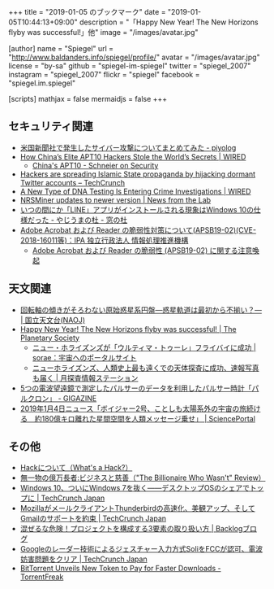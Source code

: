 +++
title = "2019-01-05 のブックマーク"
date =  "2019-01-05T10:44:13+09:00"
description = "「Happy New Year! The New Horizons flyby was successful!」他"
image = "/images/avatar.jpg"

[author]
  name      = "Spiegel"
  url       = "http://www.baldanders.info/spiegel/profile/"
  avatar    = "/images/avatar.jpg"
  license   = "by-sa"
  github    = "spiegel-im-spiegel"
  twitter   = "spiegel_2007"
  instagram = "spiegel_2007"
  flickr    = "spiegel"
  facebook  = "spiegel.im.spiegel"

[scripts]
  mathjax = false
  mermaidjs = false
+++

## セキュリティ関連

- [米国新聞社で発生したサイバー攻撃についてまとめてみた - piyolog](http://d.hatena.ne.jp/Kango/20181230/1546187743)
- [How China’s Elite APT10 Hackers Stole the World’s Secrets | WIRED](https://www.wired.com/story/doj-indictment-chinese-hackers-apt10/)
    - [China's APT10 - Schneier on Security](https://www.schneier.com/blog/archives/2018/12/chinas_apt10.html)
- [Hackers are spreading Islamic State propaganda by hijacking dormant Twitter accounts – TechCrunch](https://techcrunch.com/2019/01/02/hackers-islamic-state-propaganda-twitter/)
- [A New Type of DNA Testing Is Entering Crime Investigations | WIRED](https://www.wired.com/story/the-future-of-crime-fighting-is-family-tree-forensics/)
- [NRSMiner updates to newer version | News from the Lab](https://labsblog.f-secure.com/2019/01/03/nrsminer-updates-to-newer-version/)
- [いつの間にか「LINE」アプリがインストールされる現象はWindows 10の仕様だった - やじうまの杜 - 窓の杜](https://forest.watch.impress.co.jp/docs/serial/yajiuma/1155690.html)
- [Adobe Acrobat および Reader の脆弱性対策について(APSB19-02)(CVE-2018-16011等)：IPA 独立行政法人 情報処理推進機構](https://www.ipa.go.jp/security/ciadr/vul/20190104-adobereader.html)
    - [Adobe Acrobat および Reader の脆弱性 (APSB19-02) に関する注意喚起](https://www.jpcert.or.jp/at/2019/at190001.html)

## 天文関連

- [回転軸の傾きがそろわない原始惑星系円盤―惑星軌道は最初から不揃い？― | 国立天文台(NAOJ)](https://www.nao.ac.jp/news/science/2019/20190101-alma.html)
- [Happy New Year! The New Horizons flyby was successful! | The Planetary Society](http://planetary.org/blogs/emily-lakdawalla/2019/new-horizons-mu69-flyby-success.html)
    - [ニュー・ホライズンズが「ウルティマ・トゥーレ」フライバイに成功 | sorae：宇宙へのポータルサイト](https://sorae.info/030201/2019_1_2_new.html)
    - [ニューホライズンズ、人類史上最も遠くでの天体探査に成功、速報写真も届く  |   月探査情報ステーション](https://moonstation.jp/blog/planetaryexp/new-horizons/successful-flyby-of-ultima-thule-and-quick-view-photos-arriving)
- [5つの電波望遠鏡で測定したパルサーのデータを利用したパルサー時計「パルクロン」 - GIGAZINE](https://gigazine.net/news/20181227-pulchron/)
- [2019年1月4日ニュース「ボイジャー2号、ことしも太陽系外の宇宙の旅続ける　約180億キロ離れた星間空間を人類メッセージ乗せ」 | SciencePortal](https://scienceportal.jst.go.jp/news/newsflash_review/newsflash/2019/01/20190104_01.html)

## その他

- [Hackについて（What's a Hack?）](https://cruel.org/freeware/hack.html)
- [無一物の億万長者:ビジネスと慈善（"The Billionaire Who Wasn't" Review）](https://cruel.org/onebook/dfs.html)
- [Windows 10、ついにWindows 7を抜く――デスクトップOSのシェアでトップに  |  TechCrunch Japan](https://jp.techcrunch.com/2019/01/03/2019-01-02-windows-10-tops-windows-7-as-most-popular-os/)
- [MozillaがメールクライアントThunderbirdの高速化、美観アップ、そしてGmailのサポートを約束  |  TechCrunch Japan](https://jp.techcrunch.com/2019/01/03/2019-01-02-mozilla-promises-a-faster-prettier-thunderbird-with-better-gmail-support/)
- [混ぜるな危険！プロジェクトを構成する3要素の取り扱い方 | Backlogブログ](https://backlog.com/ja/blog/what-elements-should-be-controlled-in-project-management/)
- [Googleのレーダー技術によるジェスチャー入力方式SoliをFCCが認可、電波妨害問題をクリア  |  TechCrunch Japan](https://jp.techcrunch.com/2019/01/03/2019-01-02-us-fcc-approves-google-soli-project/)
- [BitTorrent Unveils New Token to Pay for Faster Downloads - TorrentFreak](https://torrentfreak.com/bittorrent-unveils-new-token-to-pay-for-faster-downloads-190103/)
